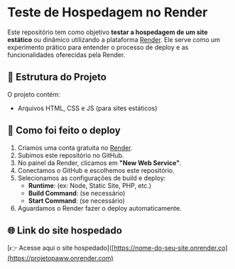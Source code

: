 # Teste de Hospedagem no Render

Este repositório tem como objetivo **testar a hospedagem de um site estático** ou dinâmico utilizando a plataforma [Render](https://render.com/). Ele serve como um experimento prático para entender o processo de deploy e as funcionalidades oferecidas pela Render.

## 📁 Estrutura do Projeto

O projeto contém:

- Arquivos HTML, CSS e JS (para sites estáticos)

## 🚀 Como foi feito o deploy

1. Criamos uma conta gratuita no [Render](https://render.com/).
2. Subimos este repositório no GitHub.
3. No painel da Render, clicamos em **"New Web Service"**.
4. Conectamos o GitHub e escolhemos este repositório.
5. Selecionamos as configurações de build e deploy:
   - **Runtime**: (ex: Node, Static Site, PHP, etc.)
   - **Build Command**: (se necessário)
   - **Start Command**: (se necessário)
6. Aguardamos o Render fazer o deploy automaticamente.

## 🌐 Link do site hospedado

[👉 Acesse aqui o site hospedado]([https://nome-do-seu-site.onrender.co](https://projetopaww.onrender.com)
